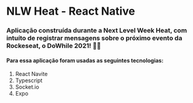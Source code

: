 # NLW Heat - React Native
### Aplicação construída durante a Next Level Week Heat, com intuíto de registrar mensagens sobre o próximo evento da Rockeseat, o DoWhile 2021! 🚀🚀

#### Para essa aplicação foram usadas as seguintes tecnologias:
1. React Navite
2. Typescript
3. Socket.io
4. Expo 
